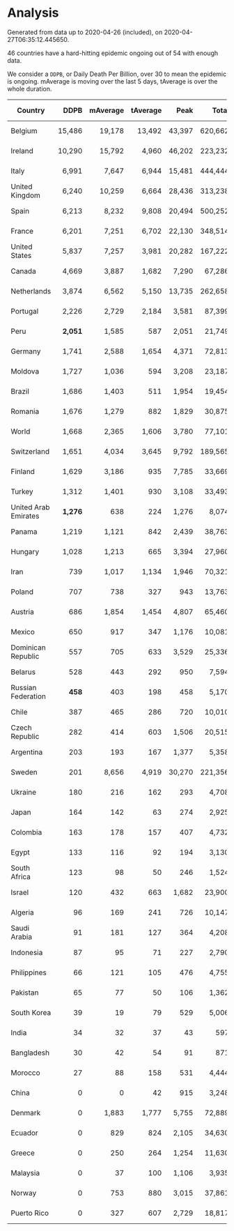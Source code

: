 
# Analysis

Generated from data up to 2020-04-26 (included), on 2020-04-27T06:35:12.445650.

46 countries have a hard-hitting epidemic ongoing out of 54 with enough data.

We consider a `DDPB`, or Daily Death Per Billion, over 30 to mean the epidemic is ongoing.
mAverage is moving over the last 5 days, tAverage is over the whole duration.


| Country | DDPB | mAverage | tAverage | Peak | Total | Start | Peak Date | End | Duration |  Status |
|---------|-----:|---------:|---------:|-----:|------:|-------|-----------|-----|----------|---------|
| Belgium | 15,486 | 19,178 | 13,492 | 43,397 | 620,662 | 2020-03-11 | 2020-04-10 | None | 46 days | ongoing |
| Ireland | 10,290 | 15,792 | 4,960 | 46,202 | 223,232 | 2020-03-12 | 2020-04-25 | None | 45 days | ongoing |
| Italy | 6,991 | 7,647 | 6,944 | 15,481 | 444,444 | 2020-02-22 | 2020-03-28 | None | 64 days | ongoing |
| United Kingdom | 6,240 | 10,259 | 6,664 | 28,436 | 313,238 | 2020-03-10 | 2020-04-11 | None | 47 days | ongoing |
| Spain | 6,213 | 8,232 | 9,808 | 20,494 | 500,252 | 2020-03-06 | 2020-04-02 | None | 51 days | ongoing |
| France | 6,201 | 7,251 | 6,702 | 22,130 | 348,514 | 2020-03-05 | 2020-04-16 | None | 52 days | ongoing |
| United States | 5,837 | 7,257 | 3,981 | 20,282 | 167,222 | 2020-03-15 | 2020-04-16 | None | 42 days | ongoing |
| Canada | 4,669 | 3,887 | 1,682 | 7,290 | 67,286 | 2020-03-17 | 2020-04-24 | None | 40 days | ongoing |
| Netherlands | 3,874 | 6,562 | 5,150 | 13,735 | 262,658 | 2020-03-06 | 2020-04-07 | None | 51 days | ongoing |
| Portugal | 2,226 | 2,729 | 2,184 | 3,581 | 87,399 | 2020-03-17 | 2020-04-03 | None | 40 days | ongoing |
| Peru | **2,051** | 1,585 | 587 | 2,051 | 21,749 | 2020-03-20 | 2020-04-26 | None | 37 days | ongoing |
| Germany | 1,741 | 2,588 | 1,654 | 4,371 | 72,813 | 2020-03-13 | 2020-04-15 | None | 44 days | ongoing |
| Moldova | 1,727 | 1,036 | 594 | 3,208 | 23,187 | 2020-03-18 | 2020-04-16 | None | 39 days | ongoing |
| Brazil | 1,686 | 1,403 | 511 | 1,954 | 19,454 | 2020-03-19 | 2020-04-24 | None | 38 days | ongoing |
| Romania | 1,676 | 1,279 | 882 | 1,829 | 30,875 | 2020-03-22 | 2020-04-10 | None | 35 days | ongoing |
| World | 1,668 | 2,365 | 1,606 | 3,780 | 77,101 | 2020-03-09 | 2020-04-16 | None | 48 days | ongoing |
| Switzerland | 1,651 | 4,034 | 3,645 | 9,792 | 189,565 | 2020-03-05 | 2020-04-15 | None | 52 days | ongoing |
| Finland | 1,629 | 3,186 | 935 | 7,785 | 33,669 | 2020-03-21 | 2020-04-22 | None | 36 days | ongoing |
| Turkey | 1,312 | 1,401 | 930 | 3,108 | 33,493 | 2020-03-21 | 2020-04-17 | None | 36 days | ongoing |
| United Arab Emirates | **1,276** | 638 | 224 | 1,276 | 8,074 | 2020-03-21 | 2020-04-26 | None | 36 days | ongoing |
| Panama | 1,219 | 1,121 | 842 | 2,439 | 38,763 | 2020-03-11 | 2020-04-21 | None | 46 days | ongoing |
| Hungary | 1,028 | 1,213 | 665 | 3,394 | 27,960 | 2020-03-15 | 2020-04-19 | None | 42 days | ongoing |
| Iran | 739 | 1,017 | 1,134 | 1,946 | 70,321 | 2020-02-24 | 2020-04-04 | None | 62 days | ongoing |
| Poland | 707 | 738 | 327 | 943 | 13,763 | 2020-03-15 | 2020-04-25 | None | 42 days | ongoing |
| Austria | 686 | 1,854 | 1,454 | 4,807 | 65,460 | 2020-03-12 | 2020-04-23 | None | 45 days | ongoing |
| Mexico | 650 | 917 | 347 | 1,176 | 10,081 | 2020-03-28 | 2020-04-25 | None | 29 days | ongoing |
| Dominican Republic | 557 | 705 | 633 | 3,529 | 25,336 | 2020-03-17 | 2020-04-13 | None | 40 days | ongoing |
| Belarus | 528 | 443 | 292 | 950 | 7,594 | 2020-03-31 | 2020-04-20 | None | 26 days | ongoing |
| Russian Federation | **458** | 403 | 198 | 458 | 5,170 | 2020-03-31 | 2020-04-25 | None | 26 days | ongoing |
| Chile | 387 | 465 | 286 | 720 | 10,010 | 2020-03-22 | 2020-04-16 | None | 35 days | ongoing |
| Czech Republic | 282 | 414 | 603 | 1,506 | 20,515 | 2020-03-23 | 2020-04-15 | None | 34 days | ongoing |
| Argentina | 203 | 193 | 167 | 1,377 | 5,358 | 2020-03-25 | 2020-03-30 | None | 32 days | ongoing |
| Sweden | 201 | 8,656 | 4,919 | 30,270 | 221,356 | 2020-03-12 | 2020-04-16 | None | 45 days | ongoing |
| Ukraine | 180 | 216 | 162 | 293 | 4,708 | 2020-03-28 | 2020-04-22 | None | 29 days | ongoing |
| Japan | 164 | 142 | 63 | 274 | 2,925 | 2020-03-11 | 2020-04-23 | None | 46 days | ongoing |
| Colombia | 163 | 178 | 157 | 407 | 4,732 | 2020-03-27 | 2020-04-12 | None | 30 days | ongoing |
| Egypt | 133 | 116 | 92 | 194 | 3,130 | 2020-03-23 | 2020-04-19 | None | 34 days | ongoing |
| South Africa | 123 | 98 | 50 | 246 | 1,524 | 2020-03-27 | 2020-04-17 | None | 30 days | ongoing |
| Israel | 120 | 432 | 663 | 1,682 | 23,900 | 2020-03-21 | 2020-04-10 | None | 36 days | ongoing |
| Algeria | 96 | 169 | 241 | 726 | 10,147 | 2020-03-15 | 2020-04-10 | None | 42 days | ongoing |
| Saudi Arabia | 91 | 181 | 127 | 364 | 4,208 | 2020-03-24 | 2020-04-21 | None | 33 days | ongoing |
| Indonesia | 87 | 95 | 71 | 227 | 2,790 | 2020-03-18 | 2020-04-14 | None | 39 days | ongoing |
| Philippines | 66 | 121 | 105 | 476 | 4,755 | 2020-03-12 | 2020-04-12 | None | 45 days | ongoing |
| Pakistan | 65 | 77 | 50 | 106 | 1,362 | 2020-03-30 | 2020-04-16 | None | 27 days | ongoing |
| South Korea | 39 | 19 | 79 | 529 | 5,006 | 2020-02-23 | 2020-03-10 | None | 63 days | ongoing |
| India | 34 | 32 | 37 | 43 | 597 | 2020-04-10 | 2020-04-25 | None | 16 days | ongoing |
| Bangladesh | 30 | 42 | 54 | 91 | 871 | 2020-04-10 | 2020-04-17 | None | 16 days | ongoing |
| Morocco | 27 | 88 | 158 | 531 | 4,444 | 2020-03-28 | 2020-04-05 | 2020-04-25 | 28 days | finished |
| China | 0 | 0 | 42 | 915 | 3,248 | 2020-01-30 | 2020-04-16 | 2020-04-16 | 77 days | finished |
| Denmark | 0 | 1,883 | 1,777 | 5,755 | 72,889 | 2020-03-15 | 2020-04-02 | 2020-04-25 | 41 days | finished |
| Ecuador | 0 | 829 | 824 | 2,105 | 34,630 | 2020-03-14 | 2020-04-19 | 2020-04-25 | 42 days | finished |
| Greece | 0 | 250 | 264 | 1,254 | 11,630 | 2020-03-12 | 2020-04-04 | 2020-04-25 | 44 days | finished |
| Malaysia | 0 | 37 | 100 | 1,106 | 3,935 | 2020-03-17 | 2020-04-04 | 2020-04-25 | 39 days | finished |
| Norway | 0 | 753 | 880 | 3,015 | 37,861 | 2020-03-13 | 2020-04-21 | 2020-04-25 | 43 days | finished |
| Puerto Rico | 0 | 327 | 607 | 2,729 | 18,817 | 2020-03-24 | 2020-04-09 | 2020-04-24 | 31 days | finished |

